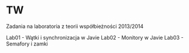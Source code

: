 TW
==

Zadania na laboratoria z teorii współbieżności 2013/2014

Lab01 - Wątki i synchronizacja w Javie
Lab02 - Monitory w Javie
Lab03 - Semafory i zamki

